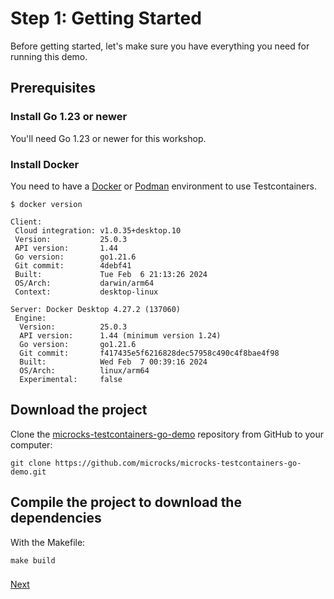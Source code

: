 # Step 1: Getting Started

Before getting started, let's make sure you have everything you need for running this demo.

## Prerequisites

### Install Go 1.23 or newer

You'll need Go 1.23 or newer for this workshop.

### Install Docker

You need to have a [Docker](https://docs.docker.com/get-docker/) or [Podman](https://podman.io/) environment to use Testcontainers.

```shell
$ docker version

Client:
 Cloud integration: v1.0.35+desktop.10
 Version:           25.0.3
 API version:       1.44
 Go version:        go1.21.6
 Git commit:        4debf41
 Built:             Tue Feb  6 21:13:26 2024
 OS/Arch:           darwin/arm64
 Context:           desktop-linux

Server: Docker Desktop 4.27.2 (137060)
 Engine:
  Version:          25.0.3
  API version:      1.44 (minimum version 1.24)
  Go version:       go1.21.6
  Git commit:       f417435e5f6216828dec57958c490c4f8bae4f98
  Built:            Wed Feb  7 00:39:16 2024
  OS/Arch:          linux/arm64
  Experimental:     false
```

## Download the project

Clone the [microcks-testcontainers-go-demo](https://github.com/microcks/microcks-testcontainers-go-demo) repository from GitHub to your computer:

```shell
git clone https://github.com/microcks/microcks-testcontainers-go-demo.git
```

## Compile the project to download the dependencies

With the Makefile:

```shell
make build
```

### 

[Next](step-2-exploring-the-app.md)